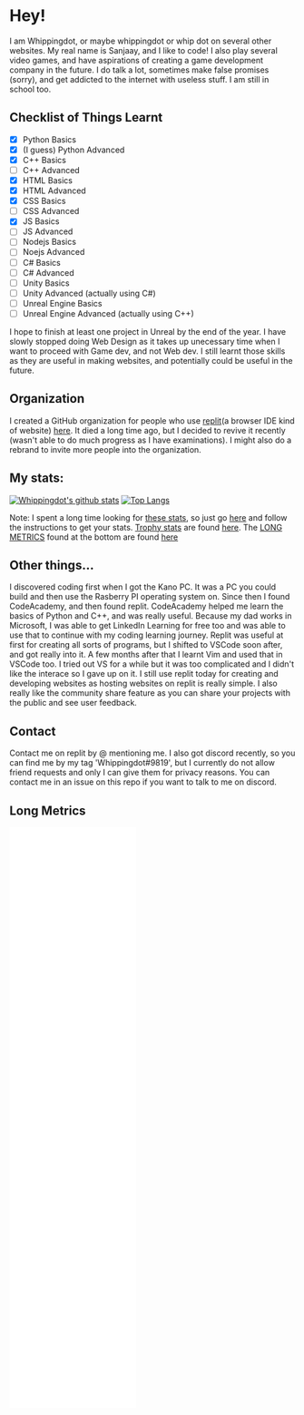 # Hey!

I am Whippingdot, or maybe whippingdot or whip dot on several other websites. My real name is Sanjaay, and I like to code! I also play several video games, and have aspirations of creating a game development company in the future. I do talk a lot, sometimes make false promises (sorry), and get addicted to the internet with useless stuff. I am still in school too.

## Checklist of Things Learnt

- [X] Python Basics
- [X] (I guess) Python Advanced
- [X] C++ Basics
- [ ] C++ Advanced
- [X] HTML Basics
- [X] HTML Advanced
- [X] CSS Basics
- [ ] CSS Advanced
- [X] JS Basics
- [ ] JS Advanced
- [ ] Nodejs Basics
- [ ] Noejs Advanced
- [ ] C# Basics
- [ ] C# Advanced
- [ ] Unity Basics
- [ ] Unity Advanced (actually using C#)
- [ ] Unreal Engine Basics
- [ ] Unreal Engine Advanced (actually using C++)

I hope to finish at least one project in Unreal by the end of the year. I have slowly stopped doing Web Design as it takes up unecessary time when I want to proceed with Game dev, and not Web dev. I still learnt those skills as they are useful in making websites, and potentially could be useful in the future.

## Organization

I created a GitHub organization for people who use [replit](https://replit.com)(a browser IDE kind of website) [here](https://github.com/Repl-it-Coders). It died a long time ago, but I decided to revive it recently (wasn't able to do much progress as I have examinations). I might also do a rebrand to invite more people into the organization.

## My stats:

[![Whippingdot's github stats](https://github-readme-stats.vercel.app/api?username=Whippingdot&count_private=true&show_icons=true&hide_border=true&text_color=613F75&title_color=7FEFBD&icon_color=574AE2&bg_color=111344&cache_seconds=86400&local=en&show_owner=true)](https://github.com/anuraghazra/github-readme-stats)
[![Top Langs](https://github-readme-stats.vercel.app/api/top-langs/?username=Whippingdot&langs_count=10&hide_border=true&text_color=613F75&title_color=7FEFBD&icon_color=574AE2&bg_color=111344&cache_seconds=86400&local=en&show_owner=true)](https://github.com/anuraghazra/github-readme-stats)

Note: I spent a long time looking for [these stats](https://github.com/whippingdot/whippingdot#My-stats), so just go [here](https://github.com/anuraghazra/github-readme-stats) and follow the instructions to get your stats. [Trophy stats](https://github.com/whippingdot/whippingdot#Stats) are found [here](https://github.com/ryo-ma/github-profile-trophy). The [LONG METRICS](https://github.com/whippingdot/whippingdot#Long-Metrics) found at the bottom are found [here](https://github.com/lowlighter/metrics)

## Other things...

I discovered coding first when I got the Kano PC. It was a PC you could build and then use the Rasberry PI operating system on. Since then I found CodeAcademy, and then found replit. CodeAcademy helped me learn the basics of Python and C++, and was really useful. Because my dad works in Microsoft, I was able to get LinkedIn Learning for free too and was able to use that to continue with my coding learning journey. Replit was useful at first for creating all sorts of programs, but I shifted to VSCode soon after, and got really into it. A few months after that I learnt Vim and used that in VSCode too. I tried out VS for a while but it was too complicated and I didn't like the interace so I gave up on it. I still use replit today for creating and developing websites as hosting websites on replit is really simple. I also really like the community share feature as you can share your projects with the public and see user feedback.

## Contact

Contact me on replit by @ mentioning me. I also got discord recently, so you can find me by my tag 'Whippingdot#9819', but I currently do not allow friend requests and only I can give them for privacy reasons. You can contact me in an issue on this repo if you want to talk to me on discord.

## Long Metrics

![Metrics](https://github.com/whippingdot/whippingdot/blob/main/github-metrics.svg)
